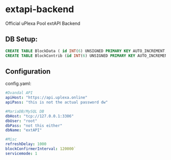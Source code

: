 # extapi-backend
Official uPlexa Pool extAPI Backend

## DB Setup:
```sql
CREATE TABLE BlockData ( id INT(6) UNSIGNED PRIMARY KEY AUTO_INCREMENT, height INT UNSIGNED, hash CHAR(64), totalScore BIGINT UNSIGNED, timestamp BIGINT unsigned, reward INT unsigned, finder VARCHAR(32), confirmHeight INT UNSIGNED, confirmed TINYINT DEFAULT 0 );
CREATE TABLE BlockContrib (id INT(6) UNSIGNED PRIMARY KEY AUTO_INCREMENT, address CHAR(98), score INT UNSIGNED, blockID INT UNSIGNED );
```

## Configuration
config.yaml:
```yaml
#Dvandal API
apiHost: "https://api.uplexa.online"
apiPass: "this is not the actual password dw"

#MariaDB/MySQL DB
dbHost: "tcp://127.0.0.1:3306"
dbUser: "root"
dbPass: "not this either"
dbName: "extAPI"

#Misc
refreshDelay: 1000
blockConfirmerInterval: 120000`
servicemode: 1
```
